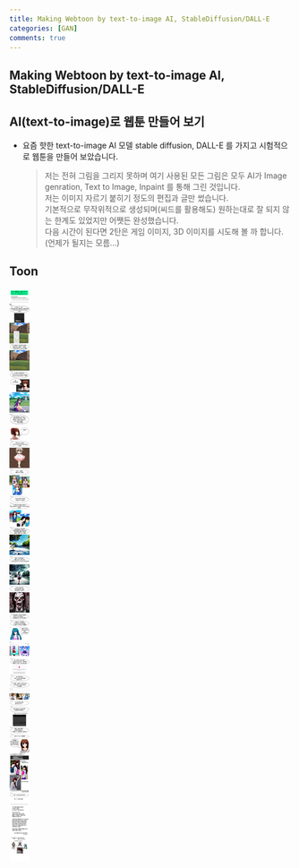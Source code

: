 ```yaml
---
title: Making Webtoon by text-to-image AI, StableDiffusion/DALL-E  
categories: [GAN]
comments: true
---
```


## Making Webtoon by text-to-image AI, StableDiffusion/DALL-E 
## AI(text-to-image)로 웹툰 만들어 보기 

* 요즘 핫한 text-to-image AI 모델 stable diffusion, DALL-E 를 가지고 시험적으로 웹툰을 만들어 보았습니다.
  > 저는 전혀 그림을 그리지 못하며 여기 사용된 모든 그림은 모두 AI가 Image genration, Text to Image, Inpaint 를 통해 그린 것입니다.  
  > 저는 이미지 자르기 붙히기 정도의 편집과 글만 썼습니다.  
  > 기본적으로 무작위적으로 생성되며(씨드를 활용해도) 원하는대로 잘 되지 않는 한계도 있었지만 어쨋든 완성했습니다.   
  > 다음 시간이 된다면 2탄은 게임 이미지, 3D 이미지를 시도해 볼 까 합니다. (언제가 될지는 모름...)  
  
  
## Toon  
![Toon image](/images/toon-lnw.jpg)


